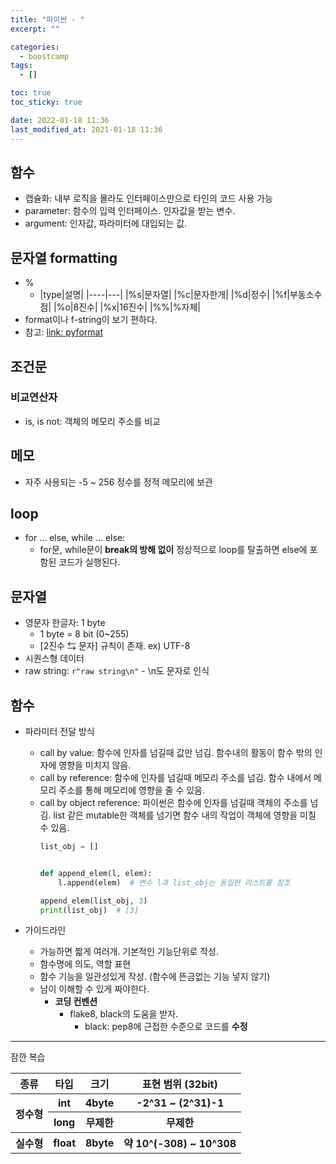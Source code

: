 ```yaml
---
title: "파이썬 - "
excerpt: ""

categories:
  - boostcamp
tags:
  - []

toc: true
toc_sticky: true

date: 2022-01-18 11:36
last_modified_at: 2021-01-18 11:36
---
```

## 함수
* 캡슐화: 내부 로직을 몰라도 인터페이스만으로 타인의 코드 사용 가능
* parameter: 함수의 입력 인터페이스. 인자값을 받는 변수.
* argument: 인자값, 파라미터에 대입되는 값.

## 문자열 formatting
* % <br>
  * |type|설명|
  |----|---|
  |%s|문자열|
  |%c|문자한개|
  |%d|정수|
  |%f|부동소수점|
  |%o|8진수|
  |%x|16진수|
  |%%|%자체|
* format이나 f-string이 보기 편하다.
* 참고: <a href="https://pyformat.info/" class="btn btn--info">link: pyformat</a>

## 조건문
### 비교연산자
* is, is not: 객체의 메모리 주소를 비교

## 메모
* 자주 사용되는 -5 ~ 256 정수를 정적 메모리에 보관


## loop
* for ... else, while ... else:
  * for문, while문이 **break의 방해 없이** 정상적으로 loop를 탈출하면 else에 포함된 코드가 실행된다.


## 문자열
* 영문자 한글자: 1 byte
  * 1 byte = 8 bit (0~255)
  * [2진수 $\leftrightarrows$ 문자] 규칙이 존재. ex) UTF-8
* 시퀀스형 데이터
* raw string: `r"raw string\n"` - \n도 문자로 인식

## 함수

* 파라미터 전달 방식
  * call by value: 함수에 인자를 넘길때 값만 넘김. 함수내의 활동이 함수 밖의 인자에 영향을 미치지 않음.
  * call by reference: 함수에 인자를 넘길때 메모리 주소를 넘김. 함수 내에서 메모리 주소를 통해 메모리에 영향을 줄 수 있음.
  * call by object reference: 파이썬은 함수에 인자를 넘길때 객체의 주소를 넘김. list 같은 mutable한 객체를 넘기면 함수 내의 작업이 객체에 영향을 미칠 수 있음.
    ```python
    list_obj = []
    
    
    def append_elem(l, elem):
        l.append(elem)  # 변수 l과 list_obj는 동일한 리스트를 참조
    
    append_elem(list_obj, 3)
    print(list_obj)  # [3]
    ```

* 가이드라인
  * 가능하면 짧게 여러개. 기본적인 기능단위로 작성.
  * 함수명에 의도, 역할 표현
  * 함수 기능을 일관성있게 작성. (함수에 뜬금없는 기능 넣지 않기)
  * 남이 이해할 수 있게 짜야한다.
    * **코딩 컨벤션**
      * flake8, black의 도움을 받자.
        * black: pep8에 근접한 수준으로 코드를 **수정**

---

잠깐 복습
<table>
  <thead>
    <tr>
      <th>종류</th><th>타입</th><th>크기</th><th>표현 범위 (32bit)</th>
    </tr>
  </thead>
  <tbody>
    <tr>
      <th rowspan=2>정수형</th><th>int</th><th>4byte</th><th>-2^31 ~ (2^31)-1</th>
    </tr>
    <tr>
      <th>long</th><th>무제한</th><th>무제한</th>
    </tr>
    <tr>
      <th>실수형</th><th>float</th><th>8byte</th><th>약 10^(-308) ~ 10^308</th>
    </tr>
  </tbody>
</table>

